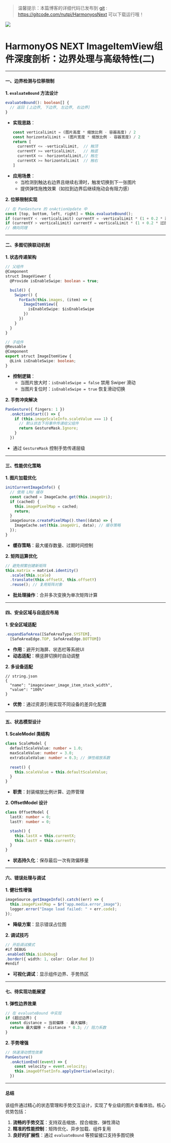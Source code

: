    
> 温馨提示：本篇博客的详细代码已发布到 [git](https://gitcode.com/nutpi/HarmonyosNext) : https://gitcode.com/nutpi/HarmonyosNext 可以下载运行哦！

![](../images/img_3bb6eb26.png)

  
# HarmonyOS NEXT ImageItemView组件深度剖析：边界处理与高级特性(二)


---

#### 一、边界检测与位移限制
**1. `evaluateBound` 方法设计**
```typescript
evaluateBound(): boolean[] {
  // 返回 [上边界, 下边界, 左边界, 右边界]
}
```
- **实现思路**：
  ```typescript
  const verticalLimit = (图片高度 * 缩放比例 - 容器高度) / 2
  const horizontalLimit = (图片宽度 * 缩放比例 - 容器宽度) / 2
  return [
    currentY <= -verticalLimit,  // 触顶
    currentY >= verticalLimit,   // 触底
    currentX <= -horizontalLimit,// 触左
    currentX >= horizontalLimit  // 触右
  ]
  ```
- **应用场景**：
  - 当检测到触达右边界且继续右滑时，触发切换到下一张图片
  - 提供弹性拖拽效果（如拉到边界后继续拖动会有阻力感）

**2. 位移限制实现**
```typescript
// 在 PanGesture 的 onActionUpdate 中
const [top, bottom, left, right] = this.evaluateBound();
if (currentY < -verticalLimit) currentY = -verticalLimit * (1 + 0.2 * 过度系数);
if (currentY > verticalLimit) currentY = verticalLimit * (1 + 0.2 * 过度系数);
// 横向同理
```

---

#### 二、多图切换联动机制
**1. 状态传递架构**
```typescript
// 父组件
@Component
struct ImageViewer {
  @Provide isEnableSwipe: boolean = true;

  build() {
    Swiper() {
      ForEach(this.images, (item) => {
        ImageItemView({ 
          isEnableSwipe: $isEnableSwipe 
        })
      })
    }
  }
}

// 子组件
@Reusable
@Component
export struct ImageItemView {
  @Link isEnableSwipe: boolean;
}
```
- **控制逻辑**：
  - 当图片放大时：`isEnableSwipe = false` 禁用 Swiper 滑动
  - 当图片复位时：`isEnableSwipe = true` 恢复滑动切换

**2. 手势冲突解决**
```typescript
PanGesture({ fingers: 1 })
  .onActionStart(() => {
    if (this.imageScaleInfo.scaleValue === 1) {
      // 默认状态下将事件传递给父组件
      return GestureMask.Ignore; 
    }
  })
```
- 通过 `GestureMask` 控制手势传递层级

---

#### 三、性能优化策略
**1. 图片加载优化**
```typescript
initCurrentImageInfo() {
  // 使用 LRU 缓存
  const cached = ImageCache.get(this.imageUri);
  if (cached) {
    this.imagePixelMap = cached;
    return;
  }
  imageSource.createPixelMap().then((data) => {
    ImageCache.set(this.imageUri, data); // 缓存策略
  });
}
```
- **缓存策略**：最大缓存数量、过期时间控制

**2. 矩阵运算优化**
```typescript
// 避免频繁创建新矩阵
this.matrix = matrix4.identity()
  .scale(this.scale)
  .translate(this.offsetX, this.offsetY)
  .reuse(); // 复用矩阵对象
```
- **批处理操作**：合并多次变换为单次矩阵计算

---

#### 四、安全区域与自适应布局
**1. 安全区域适配**
```typescript
.expandSafeArea([SafeAreaType.SYSTEM], 
  [SafeAreaEdge.TOP, SafeAreaEdge.BOTTOM])
```
- **作用**：避开刘海屏、状态栏等系统UI
- **动态适配**：横竖屏切换时自动调整

**2. 多设备适配**
```resource
// string.json
{
  "name": "imageviewer_image_item_stack_width",
  "value": "100%"
}
```
- **优势**：通过资源引用实现不同设备的差异化配置

---

#### 五、状态模型设计
**1. ScaleModel 类结构**
```typescript
class ScaleModel {
  defaultScaleValue: number = 1.0;
  maxScaleValue: number = 3.0;
  extraScaleValue: number = 0.3; // 弹性缩放系数
  
  reset() {
    this.scaleValue = this.defaultScaleValue;
  }
}
```
- **职责**：封装缩放比例计算、边界管理

**2. OffsetModel 设计**
```typescript
class OffsetModel {
  lastX: number = 0;
  lastY: number = 0;

  stash() {
    this.lastX = this.currentX;
    this.lastY = this.currentY;
  }
}
```
- **状态持久化**：保存最后一次有效偏移量

---

#### 六、错误处理与调试
**1. 健壮性增强**
```typescript
imageSource.getImageInfo().catch((err) => {
  this.imagePixelMap = $r("app.media.error_image");
  logger.error("Image load failed: " + err.code);
});
```
- **降级方案**：显示错误占位图

**2. 调试技巧**
```typescript
// 开启调试模式
#if DEBUG
.enabled(this.$isDebug)
.border({ width: 1, color: Color.Red })
#endif
```
- **可视化调试**：显示组件边界、手势热区

---

#### 七、待实现功能展望
**1. 弹性边界效果**
```typescript
// 在 evaluateBound 中实现
if (超过边界) {
  const distance = 当前偏移 - 最大偏移;
  return 最大偏移 + distance * 0.3; // 阻力系数
}
```
**2. 手势增强**
```typescript
// 快速滑动惯性效果
PanGesture()
  .onActionEnd((event) => {
    const velocity = event.velocity;
    this.imageOffsetInfo.applyInertia(velocity);
  })
```

---

#### 总结
该组件通过精心的状态管理和手势交互设计，实现了专业级的图片查看体验。核心优势包括：
1. **流畅的手势交互**：支持双击缩放、捏合缩放、弹性滑动
2. **精准的性能控制**：矩阵优化、异步加载、组件复用
3. **良好的扩展性**：通过 `evaluateBound` 等预留接口支持多图切换

 